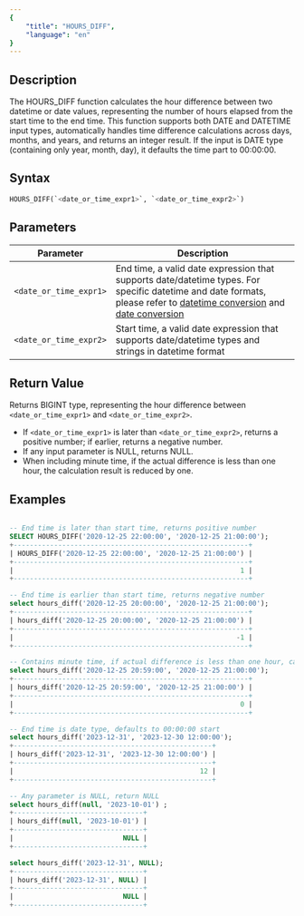 ```yaml
---
{
    "title": "HOURS_DIFF",
    "language": "en"
}
---
```


## Description

The HOURS_DIFF function calculates the hour difference between two datetime or date values, representing the number of hours elapsed from the start time to the end time. This function supports both DATE and DATETIME input types, automatically handles time difference calculations across days, months, and years, and returns an integer result. If the input is DATE type (containing only year, month, day), it defaults the time part to 00:00:00.

## Syntax

```sql
HOURS_DIFF(`<date_or_time_expr1>`, `<date_or_time_expr2>`)
```

## Parameters

| Parameter | Description |
| ---- | ---- |
| `<date_or_time_expr1>` | End time, a valid date expression that supports date/datetime types. For specific datetime and date formats, please refer to [datetime conversion](../../../../../current/sql-manual/basic-element/sql-data-types/conversion/datetime-conversion) and [date conversion](../../../../../current/sql-manual/basic-element/sql-data-types/conversion/date-conversion) |
| `<date_or_time_expr2>` | Start time, a valid date expression that supports date/datetime types and strings in datetime format |

## Return Value

Returns BIGINT type, representing the hour difference between `<date_or_time_expr1>` and `<date_or_time_expr2>`.

- If `<date_or_time_expr1>` is later than `<date_or_time_expr2>`, returns a positive number; if earlier, returns a negative number.
- If any input parameter is NULL, returns NULL.
- When including minute time, if the actual difference is less than one hour, the calculation result is reduced by one.

## Examples

```sql

-- End time is later than start time, returns positive number
SELECT HOURS_DIFF('2020-12-25 22:00:00', '2020-12-25 21:00:00');
+----------------------------------------------------------+
| HOURS_DIFF('2020-12-25 22:00:00', '2020-12-25 21:00:00') |
+----------------------------------------------------------+
|                                                        1 |
+----------------------------------------------------------+

-- End time is earlier than start time, returns negative number
select hours_diff('2020-12-25 20:00:00', '2020-12-25 21:00:00');
+----------------------------------------------------------+
| hours_diff('2020-12-25 20:00:00', '2020-12-25 21:00:00') |
+----------------------------------------------------------+
|                                                       -1 |
+----------------------------------------------------------+

-- Contains minute time, if actual difference is less than one hour, calculation result is reduced by one
select hours_diff('2020-12-25 20:59:00', '2020-12-25 21:00:00');
+----------------------------------------------------------+
| hours_diff('2020-12-25 20:59:00', '2020-12-25 21:00:00') |
+----------------------------------------------------------+
|                                                        0 |
+----------------------------------------------------------+

-- End time is date type, defaults to 00:00:00 start
select hours_diff('2023-12-31', '2023-12-30 12:00:00');
+-------------------------------------------------+
| hours_diff('2023-12-31', '2023-12-30 12:00:00') |
+-------------------------------------------------+
|                                              12 |
+-------------------------------------------------+

-- Any parameter is NULL, return NULL
select hours_diff(null, '2023-10-01') ;
+--------------------------------+
| hours_diff(null, '2023-10-01') |
+--------------------------------+
|                           NULL |
+--------------------------------+

select hours_diff('2023-12-31', NULL);
+--------------------------------+
| hours_diff('2023-12-31', NULL) |
+--------------------------------+
|                           NULL |
+--------------------------------+

```